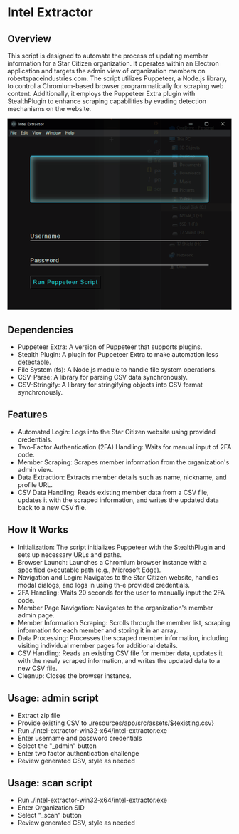 # Intel Extractor

## Overview
This script is designed to automate the process of updating member information for a Star Citizen organization. It operates within an Electron application and targets the admin view of organization members on robertspaceindustries.com. The script utilizes Puppeteer, a Node.js library, to control a Chromium-based browser programmatically for scraping web content. Additionally, it employs the Puppeteer Extra plugin with StealthPlugin to enhance scraping capabilities by evading detection mechanisms on the website.

![](./src/assets/demo-gif.gif)

## Dependencies
  - Puppeteer Extra: A version of Puppeteer that supports plugins.
  - Stealth Plugin: A plugin for Puppeteer Extra to make automation less detectable.
  - File System (fs): A Node.js module to handle file system operations.
  - CSV-Parse: A library for parsing CSV data synchronously.
  - CSV-Stringify: A library for stringifying objects into CSV format synchronously.

## Features
  - Automated Login: Logs into the Star Citizen website using provided credentials.
  - Two-Factor Authentication (2FA) Handling: Waits for manual input of 2FA code.
  - Member Scraping: Scrapes member information from the organization's admin view.
  - Data Extraction: Extracts member details such as name, nickname, and profile URL.
  - CSV Data Handling: Reads existing member data from a CSV file, updates it with the scraped information, and writes the updated data back to a new CSV file.

## How It Works
  - Initialization: The script initializes Puppeteer with the StealthPlugin and sets up necessary URLs and paths.
  - Browser Launch: Launches a Chromium browser instance with a specified executable path (e.g., Microsoft Edge).
  - Navigation and Login: Navigates to the Star Citizen website, handles modal dialogs, and logs in using th-e provided credentials.
  - 2FA Handling: Waits 20 seconds for the user to manually input the 2FA code.
  - Member Page Navigation: Navigates to the organization's member admin page.
  - Member Information Scraping: Scrolls through the member list, scraping information for each member and storing it in an array.
  - Data Processing: Processes the scraped member information, including visiting individual member pages for additional details.
  - CSV Handling: Reads an existing CSV file for member data, updates it with the newly scraped information, and writes the updated data to a new CSV file.
  - Cleanup: Closes the browser instance.

## Usage: admin script
  - Extract zip file 
  - Provide existing CSV to ./resources/app/src/assets/${existing.csv}
  - Run ./intel-extractor-win32-x64/intel-extractor.exe
  - Enter username and password credentials
  - Select the "_admin" button
  - Enter two factor authentication challenge
  - Review generated CSV, style as needed

## Usage: scan script
  - Run ./intel-extractor-win32-x64/intel-extractor.exe
  - Enter Organization SID
  - Select "_scan" button
  - Review generated CSV, style as needed
